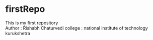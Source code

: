 # firstRepo
This is my first repository
<br>
Author : Rishabh Chaturvedi
college : national institute of technology kurukshetra
